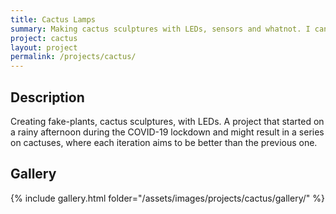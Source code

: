 ```yaml
---
title: Cactus Lamps
summary: Making cactus sculptures with LEDs, sensors and whatnot. I can call myself a plant person now.
project: cactus
layout: project
permalink: /projects/cactus/
---
```


## Description

Creating fake-plants, cactus sculptures, with LEDs. A project that started on a rainy afternoon during the COVID-19 lockdown and might result in a series on cactuses, where each iteration aims to be better than the previous one.



## Gallery

{% include gallery.html folder="/assets/images/projects/cactus/gallery/" %}
